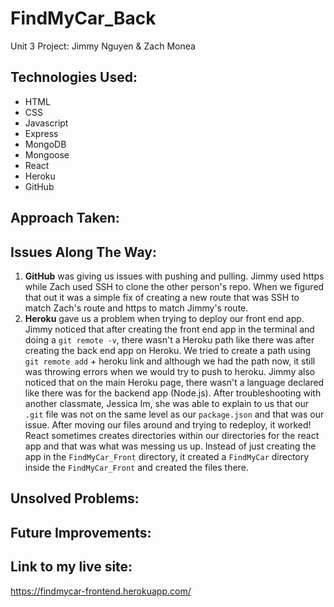 # FindMyCar_Back
Unit 3 Project: Jimmy Nguyen &amp; Zach Monea

Technologies Used:
------------------
* HTML
* CSS
* Javascript
* Express
* MongoDB
* Mongoose
* React
* Heroku
* GitHub

Approach Taken:
---------------


Issues Along The Way:
---------------------
1. **GitHub** was giving us issues with pushing and pulling. Jimmy used https while Zach used SSH to clone the other person's repo. When we figured that out it was a simple fix of creating a new route that was SSH to match Zach's route and https to match Jimmy's route.
2. **Heroku** gave us a problem when trying to deploy our front end app. Jimmy noticed that after creating the front end app in the terminal and doing a `git remote -v`, there wasn't a Heroku path like there was after creating the back end app on Heroku. We tried to create a path using `git remote add` + heroku link and although we had the path now, it still was throwing errors when we would try to push to heroku. Jimmy also noticed that on the main Heroku page, there wasn't a language declared like there was for the backend app (Node.js). After troubleshooting with another classmate, Jessica Im, she was able to explain to  us that our `.git` file was not on the same level as our `package.json` and that was our issue. After moving our files around and trying to redeploy, it worked! React sometimes creates directories within our directories for the react app and that was what was messing us up. Instead of just creating the app in the `FindMyCar_Front` directory, it created a `FindMyCar` directory inside the `FindMyCar_Front` and created the files there.

Unsolved Problems:
------------------

Future Improvements:
-------------------

Link to my live site:
---------------------
https://findmycar-frontend.herokuapp.com/
